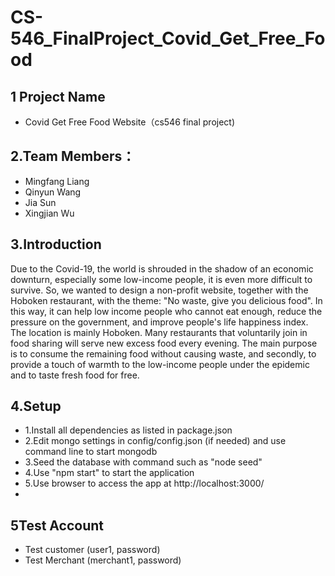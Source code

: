# CS-546_FinalProject_Covid_Get_Free_Food
## 1 Project Name
  * Covid Get Free Food Website（cs546 final project)

## 2.Team Members： 
  * Mingfang Liang
  * Qinyun Wang 
  * Jia Sun 
  * Xingjian Wu 
  
## 3.Introduction 
  Due to the Covid-19, the world is shrouded in the shadow of an economic downturn, especially some low-income people, it is even more difficult to survive. So, we wanted to design a non-profit website, together with the Hoboken restaurant, with the theme: "No waste, give you delicious food". In this way, it can help low income people who cannot eat enough, reduce the pressure on the government, and improve people's life happiness index. The location is mainly Hoboken. Many restaurants that voluntarily join in food sharing will serve new excess food every evening. The main purpose is to consume the remaining food without causing waste, and secondly, to provide a touch of warmth to the low-income people under the epidemic and to taste fresh food for free.
  
## 4.Setup
* 1.Install all dependencies as listed in package.json
* 2.Edit mongo settings in config/config.json (if needed) and use command line to start mongodb
* 3.Seed the database with command such as "node seed"
* 4.Use "npm start" to start the application
* 5.Use browser to access the app at http://localhost:3000/
* 
## 5Test Account

* Test customer (user1, password)
* Test Merchant (merchant1, password)
